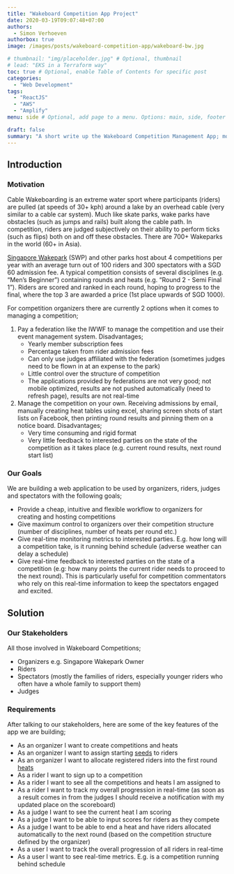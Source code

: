 ```yaml
---
title: "Wakeboard Competition App Project"
date: 2020-03-19T09:07:48+07:00
authors:
  - Simon Verhoeven
authorbox: true
image: /images/posts/wakeboard-competition-app/wakeboard-bw.jpg

# thumbnail: "img/placeholder.jpg" # Optional, thumbnail
# lead: "EKS in a Terraform way"
toc: true # Optional, enable Table of Contents for specific post
categories:
  - "Web Development"
tags:
  - "ReactJS"
  - "AWS"
  - "Amplify"
menu: side # Optional, add page to a menu. Options: main, side, footer

draft: false
summary: "A short write up the Wakeboard Competition Management App; motivation, requirements, tools and design."
---
```


## Introduction

<!-- ### About Us

Simon + Vincent -->

### Motivation

Cable Wakeboarding is an extreme water sport where participants (riders) are pulled (at speeds of 30+ kph) around a lake by an overhead cable (very similar to a cable car system). Much like skate parks, wake parks have obstacles (such as jumps and rails) built along the cable path. In competition, riders are judged subjectively on their ability to perform ticks (such as flips) both on and off these obstacles. There are 700+ Wakeparks in the world (60+ in Asia).

[Singapore Wakepark](http://www.singaporewakepark.com/home/) (SWP) and other parks host about 4 competitions per year with an average turn out of 100 riders and 300 spectators with a SGD 60 admission fee. A typical competition consists of several disciplines (e.g. “Men’s Beginner”) containing rounds and heats (e.g. “Round 2 - Semi Final 1”). Riders are scored and ranked in each round, hoping to progress to the final, where the top 3 are awarded a price (1st place upwards of SGD 1000).

For competition organizers there are currently 2 options when it comes to managing a competition;

1. Pay a federation like the IWWF to manage the competition and use their event management system. Disadvantages;
   - Yearly member subscription fees
   - Percentage taken from rider admission fees
   - Can only use judges affiliated with the federation (sometimes judges need to be flown in at an expense to the park)
   - Little control over the structure of competition
   - The applications provided by federations are not very good; not mobile optimized, results are not pushed automatically (need to refresh page), results are not real-time
2. Manage the competition on your own. Receiving admissions by email, manually creating heat tables using excel, sharing screen shots of start lists on Facebook, then printing round results and pinning them on a notice board. Disadvantages;
   - Very time consuming and rigid format
   - Very little feedback to interested parties on the state of the competition as it takes place (e.g. current round results, next round start list)

### Our Goals

We are building a web application to be used by organizers, riders, judges and spectators with the following goals;

- Provide a cheap, intuitive and flexible workflow to organizers for creating and hosting competitions
- Give maximum control to organizers over their competition structure (number of disciplines, number of heats per round etc.)
- Give real-time monitoring metrics to interested parties. E.g. how long will a competition take, is it running behind schedule (adverse weather can delay a schedule)
- Give real-time feedback to interested parties on the state of a competition (e.g: how many points the current rider needs to proceed to the next round). This is particularly useful for competition commentators who rely on this real-time information to keep the spectators engaged and excited.

## Solution

### Our Stakeholders

All those involved in Wakeboard Competitions;

- Organizers e.g. Singapore Wakepark Owner
- Riders
- Spectators (mostly the families of riders, especially younger riders who often have a whole family to support them)
- Judges

### Requirements

After talking to our stakeholders, here are some of the key features of the app we are building;

- As an organizer I want to create competitions and heats
- As an organizer I want to assign starting [seeds](<https://en.wikipedia.org/wiki/Seed_(sports)>) to riders
- As an organizer I want to allocate registered riders into the first round [heats](https://www.merriam-webster.com/dictionary/qualifying%20heat)
- As a rider I want to sign up to a competition
- As a rider I want to see all the competitions and heats I am assigned to
- As a rider I want to track my overall progression in real-time (as soon as a result comes in from the judges I should receive a notification with my updated place on the scoreboard)
- As a judge I want to see the current heat I am scoring
- As a judge I want to be able to input scores for riders as they compete
- As a judge I want to be able to end a heat and have riders allocated automatically to the next round (based on the competition structure defined by the organizer)
- As a user I want to track the overall progression of all riders in real-time
- As a user I want to see real-time metrics. E.g. is a competition running behind schedule
